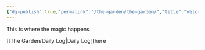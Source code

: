 ```yaml
---
{"dg-publish":true,"permalink":"/the-garden/the-garden/","title":"Welcome to The Garden","tags":["garden","notes","gardenEntry"]}
---
```



This is where the magic happens

[[The  Garden/Daily Log\|Daily Log]]here